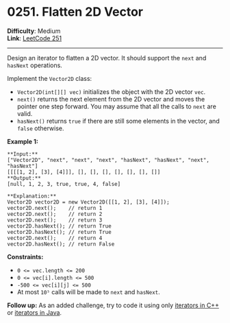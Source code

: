# 0251. Flatten 2D Vector

**Difficulty**: Medium  
**Link**: [LeetCode 251](https://leetcode.com/problems/flatten-2d-vector)

---

Design an iterator to flatten a 2D vector. It should support the `next` and `hasNext` operations.

Implement the `Vector2D` class:

- `Vector2D(int[][] vec)` initializes the object with the 2D vector `vec`.
- `next()` returns the next element from the 2D vector and moves the pointer one step forward. You may assume that all the calls to `next` are valid.
- `hasNext()` returns `true` if there are still some elements in the vector, and `false` otherwise.

**Example 1:**

    **Input:**
    ["Vector2D", "next", "next", "next", "hasNext", "hasNext", "next", "hasNext"]
    [[[[1, 2], [3], [4]]], [], [], [], [], [], [], []]
    **Output:**
    [null, 1, 2, 3, true, true, 4, false]
    
    **Explanation:**
    Vector2D vector2D = new Vector2D([[1, 2], [3], [4]]);
    vector2D.next();    // return 1
    vector2D.next();    // return 2
    vector2D.next();    // return 3
    vector2D.hasNext(); // return True
    vector2D.hasNext(); // return True
    vector2D.next();    // return 4
    vector2D.hasNext(); // return False

**Constraints:**

- `0 <= vec.length <= 200`
- `0 <= vec[i].length <= 500`
- `-500 <= vec[i][j] <= 500`
- At most `10⁵` calls will be made to `next` and `hasNext`.

**Follow up:** As an added challenge, try to code it using only [iterators in C++](http://www.cplusplus.com/reference/iterator/iterator/) or [iterators in Java](http://docs.oracle.com/javase/7/docs/api/java/util/Iterator.html).
